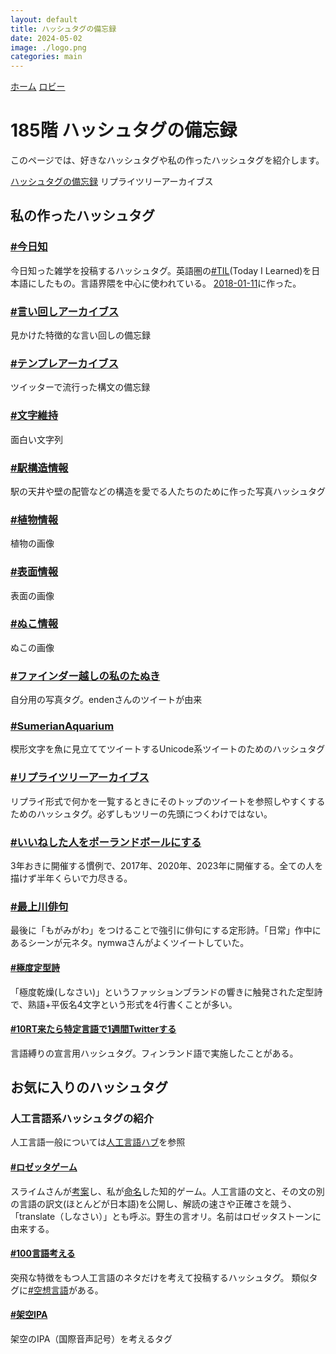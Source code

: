 ```yaml
---
layout: default
title: ハッシュタグの備忘録
date: 2024-05-02
image: ./logo.png
categories: main
---
```

[ホーム](./index) [ロビー](144)
# 185階 ハッシュタグの備忘録
このページでは、好きなハッシュタグや私の作ったハッシュタグを紹介します。

[ハッシュタグの備忘録](https://twitter.com/Mikanixonable/status/1014999475029303297) リプライツリーアーカイブス

## 私の作ったハッシュタグ
### [#今日知](https://twitter.com/search?q=%23%E4%BB%8A%E6%97%A5%E7%9F%A5&src=typed_query&f=live)
今日知った雑学を投稿するハッシュタグ。英語圏の[#TIL](https://twitter.com/search?q=%23TIL&src=typed_query&f=live)(Today I Learned)を日本語にしたもの。言語界隈を中心に使われている。
[2018-01-11](https://twitter.com/Mikanixonable/status/951391195715878912)に作った。

### [#言い回しアーカイブス](https://twitter.com/search?q=%23%E8%A8%80%E3%81%84%E5%9B%9E%E3%81%97%E3%82%A2%E3%83%BC%E3%82%AB%E3%82%A4%E3%83%96%E3%82%B9&src=typed_query&f=live)
見かけた特徴的な言い回しの備忘録

### [#テンプレアーカイブス](https://twitter.com/search?q=%23%E3%83%86%E3%83%B3%E3%83%97%E3%83%AC%E3%82%A2%E3%83%BC%E3%82%AB%E3%82%A4%E3%83%96%E3%82%B9&src=typed_query&f=live)
ツイッターで流行った構文の備忘録


### [#文字維持](https://twitter.com/search?q=%23%E6%96%87%E5%AD%97%E7%B6%AD%E6%8C%81&src=typed_query&f=live)
面白い文字列

### [#駅構造情報](https://twitter.com/search?q=%23%E9%A7%85%E6%A7%8B%E9%80%A0%E6%83%85%E5%A0%B1&src=typed_query&f=live)
駅の天井や壁の配管などの構造を愛でる人たちのために作った写真ハッシュタグ

### [#植物情報](https://twitter.com/search?q=%23%E6%A4%8D%E7%89%A9%E6%83%85%E5%A0%B1&src=typed_query&f=live)
植物の画像
### [#表面情報](https://twitter.com/search?q=%23%E8%A1%A8%E9%9D%A2%E6%83%85%E5%A0%B1&src=typed_query&f=live)
表面の画像
### [#ぬこ情報](https://twitter.com/search?q=%23%E3%81%AC%E3%81%93%E6%83%85%E5%A0%B1&src=typed_query&f=live)
ぬこの画像

### [#ファインダー越しの私のたぬき](https://twitter.com/hashtag/%E3%83%95%E3%82%A1%E3%82%A4%E3%83%B3%E3%83%80%E3%83%BC%E8%B6%8A%E3%81%97%E3%81%AE%E7%A7%81%E3%81%AE%E3%81%9F%E3%81%AC%E3%81%8D?f=live)
自分用の写真タグ。endenさんのツイートが由来


### [#SumerianAquarium](https://x.com/search?q=%23SumerianAquarium&src=typed_query)
楔形文字を魚に見立ててツイートするUnicode系ツイートのためのハッシュタグ
### [#リプライツリーアーカイブス](https://x.com/search?q=%23%E3%83%AA%E3%83%97%E3%83%A9%E3%82%A4%E3%83%84%E3%83%AA%E3%83%BC%E3%82%A2%E3%83%BC%E3%82%AB%E3%82%A4%E3%83%96%E3%82%B9&src=typed_query&f=live)
リプライ形式で何かを一覧するときにそのトップのツイートを参照しやすくするためのハッシュタグ。必ずしもツリーの先頭につくわけではない。

### [#いいねした人をポーランドボールにする](https://x.com/search?q=%23%E3%81%84%E3%81%84%E3%81%AD%E3%81%97%E3%81%9F%E4%BA%BA%E3%82%92%E3%83%9D%E3%83%BC%E3%83%A9%E3%83%B3%E3%83%89%E3%83%9C%E3%83%BC%E3%83%AB%E3%81%AB%E3%81%99%E3%82%8B&src=typed_query&f=live)
3年おきに開催する慣例で、2017年、2020年、2023年に開催する。全ての人を描けず半年くらいで力尽きる。

### [#最上川俳句](https://x.com/search?q=%23%E6%9C%80%E4%B8%8A%E5%B7%9D%E4%BF%B3%E5%8F%A5&src=typed_query&f=live)
最後に「もがみがわ」をつけることで強引に俳句にする定形詩。「日常」作中にあるシーンが元ネタ。nymwaさんがよくツイートしていた。

#### [#極度定型詩](https://x.com/search?q=%23%E6%A5%B5%E5%BA%A6%E5%AE%9A%E5%9E%8B%E8%A9%A9&src=typed_query&f=live)
「極度乾燥(しなさい)」というファッションブランドの響きに触発された定型詩で、熟語+平仮名4文字という形式を4行書くことが多い。

#### [#10RT来たら特定言語で1週間Twitterする](https://x.com/search?q=%2310RT%E6%9D%A5%E3%81%9F%E3%82%89%E7%89%B9%E5%AE%9A%E8%A8%80%E8%AA%9E%E3%81%A71%E9%80%B1%E9%96%93Twitter%E3%81%99%E3%82%8B&src=typed_query&f=top)
言語縛りの宣言用ハッシュタグ。フィンランド語で実施したことがある。






## お気に入りのハッシュタグ

### 人工言語系ハッシュタグの紹介
人工言語一般については[人工言語ハブ](128)を参照
#### [#ロゼッタゲーム](https://twitter.com/search?q=%23%E3%83%AD%E3%82%BC%E3%83%83%E3%82%BF%E3%82%B2%E3%83%BC%E3%83%A0&src=typed_query&f=live)

スライムさんが[考案](https://twitter.com/slaimsan/status/895593226752581633)し、私が[命名](https://twitter.com/Mikanixonable/status/895597357575749632)した知的ゲーム。人工言語の文と、その文の別の言語の訳文(ほとんどが日本語)を公開し、解読の速さや正確さを競う、「translate（しなさい）」とも呼ぶ。野生の言オリ。名前はロゼッタストーンに由来する。

#### [#100言語考える](https://twitter.com/search?q=%23100%E8%A8%80%E8%AA%9E%E8%80%83%E3%81%88%E3%82%8B&src=typed_query&f=live)
突飛な特徴をもつ人工言語のネタだけを考えて投稿するハッシュタグ。
類似タグに[#空想言語](https://twitter.com/search?q=%23%E7%A9%BA%E6%83%B3%E8%A8%80%E8%AA%9E&src=typed_query&f=live)がある。

#### [#架空IPA](https://twitter.com/search?q=%23%E6%9E%B6%E7%A9%BAIPA&src=typed_query&f=live)
架空のIPA（国際音声記号）を考えるタグ